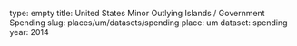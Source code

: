type: empty
title: United States Minor Outlying Islands / Government Spending
slug: places/um/datasets/spending
place: um
dataset: spending
year: 2014
